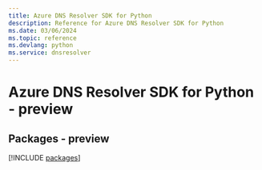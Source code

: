 ```yaml
---
title: Azure DNS Resolver SDK for Python
description: Reference for Azure DNS Resolver SDK for Python
ms.date: 03/06/2024
ms.topic: reference
ms.devlang: python
ms.service: dnsresolver
---
```

# Azure DNS Resolver SDK for Python - preview
## Packages - preview
[!INCLUDE [packages](dns-resolver-index.md)]